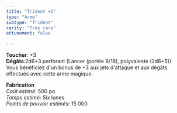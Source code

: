 ```yaml
---
title: "Trident +3"
type: "Arme"
subtype: "Trident"
rarity: "Très rare"
attunement: false

---
```

**Toucher**: +3  
**Dégâts**:2d6+3 perforant (Lancer (portée 6/18), polyvalente (2d6+5))   
Vous bénéficiez d'un bonus de +3 aux jets d'attaque et aux dégâts effectués avec cette arme magique.  

**Fabrication**  
*Coût estimé*: 500 po  
*Temps estimé*: Six lunes  
*Points de pouvoir estimés*: 15 000  
